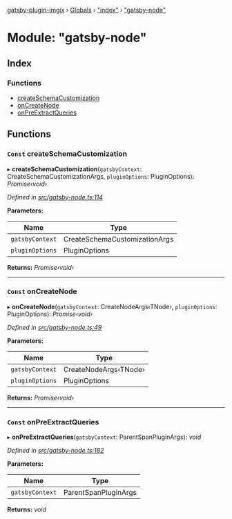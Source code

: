 [gatsby-plugin-imgix](../README.md) › [Globals](../globals.md) › ["index"](_index_.md) › ["gatsby-node"](_index_._gatsby_node_.md)

# Module: "gatsby-node"

## Index

### Functions

* [createSchemaCustomization](_index_._gatsby_node_.md#const-createschemacustomization)
* [onCreateNode](_index_._gatsby_node_.md#const-oncreatenode)
* [onPreExtractQueries](_index_._gatsby_node_.md#const-onpreextractqueries)

## Functions

### `Const` createSchemaCustomization

▸ **createSchemaCustomization**(`gatsbyContext`: CreateSchemaCustomizationArgs, `pluginOptions`: PluginOptions): *Promise‹void›*

*Defined in [src/gatsby-node.ts:114](https://github.com/WalltoWall/gatsby-plugin-imgix/blob/cbe46b2/src/gatsby-node.ts#L114)*

**Parameters:**

Name | Type |
------ | ------ |
`gatsbyContext` | CreateSchemaCustomizationArgs |
`pluginOptions` | PluginOptions |

**Returns:** *Promise‹void›*

___

### `Const` onCreateNode

▸ **onCreateNode**(`gatsbyContext`: CreateNodeArgs‹TNode›, `pluginOptions`: PluginOptions): *Promise‹void›*

*Defined in [src/gatsby-node.ts:49](https://github.com/WalltoWall/gatsby-plugin-imgix/blob/cbe46b2/src/gatsby-node.ts#L49)*

**Parameters:**

Name | Type |
------ | ------ |
`gatsbyContext` | CreateNodeArgs‹TNode› |
`pluginOptions` | PluginOptions |

**Returns:** *Promise‹void›*

___

### `Const` onPreExtractQueries

▸ **onPreExtractQueries**(`gatsbyContext`: ParentSpanPluginArgs): *void*

*Defined in [src/gatsby-node.ts:182](https://github.com/WalltoWall/gatsby-plugin-imgix/blob/cbe46b2/src/gatsby-node.ts#L182)*

**Parameters:**

Name | Type |
------ | ------ |
`gatsbyContext` | ParentSpanPluginArgs |

**Returns:** *void*
